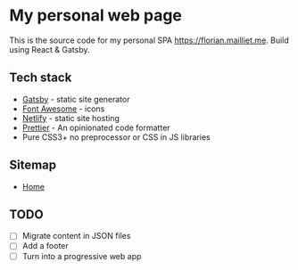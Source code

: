 # My personal web page

This is the source code for my personal SPA https://florian.mailliet.me.
Build using React & Gatsby.

## Tech stack

- [Gatsby](https://gatsbyjs.org/) - static site generator
- [Font Awesome](https://fontawesome.com/) - icons
- [Netlify](https://www.netlify.com/) - static site hosting
- [Prettier](https://prettier.io/) - An opinionated code formatter
- Pure CSS3+ no preprocessor or CSS in JS libraries

## Sitemap

- [Home](https://florian.mailliet.me)

## TODO

- [ ] Migrate content in JSON files
- [ ] Add a footer
- [ ] Turn into a progressive web app
